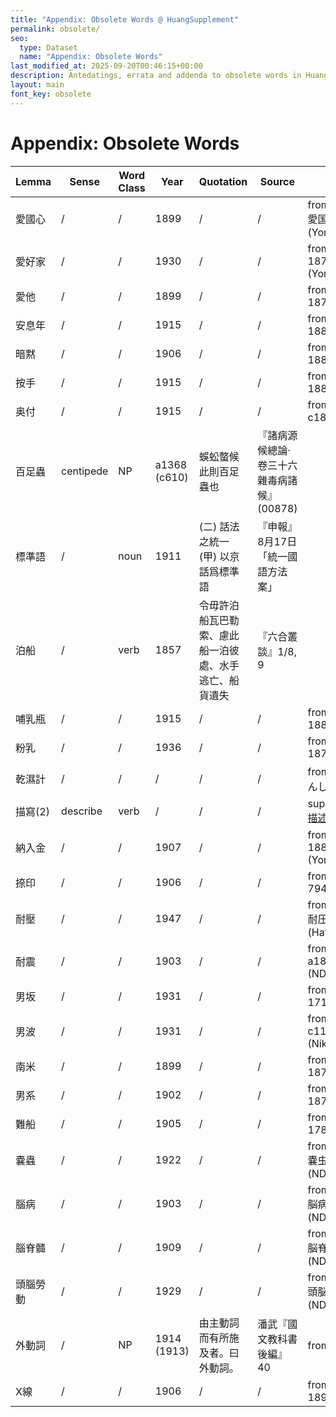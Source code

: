 ```yaml
---
title: "Appendix: Obsolete Words @ HuangSupplement"
permalink: obsolete/
seo:
  type: Dataset
  name: "Appendix: Obsolete Words"
last_modified_at: 2025-09-20T00:46:15+00:00
description: Antedatings, errata and addenda to obsolete words in Huang He-ch'ing's lexicon
layout: main
font_key: obsolete
---
```

# Appendix: Obsolete Words

<!-- Anything not in the table must be before this comment. -->

Lemma|Sense|Word Class|Year|Quotation|Source|Note|
---|---|---|---|---|---|---|
愛國心|/|/|1899|/|/|from Japanese 愛国心: 1874 (Yomidasu)|
愛好家|/|/|1930|/|/|from Japanese: 1877 (Yomidasu)|
愛他|/|/|1899|/|/|from Japanese: 1878 (NDL)|
安息年|/|/|1915|/|/|from Japanese: 1885 (NDL)|
暗黙|/|/|1906|/|/|from Japanese: 1886 (Nikkoku)|
按手|/|/|1915|/|/|from Japanese: 1880 (Nikkoku)|
奥付|/|/|1915|/|/|from Japanese: c1893 (Hathi)|
百足蟲|centipede|NP|a1368 (c610)|蜈蚣螫候 此則百足蟲也|『諸病源候總論·卷三十六雜毒病諸候』(00878)||
標準語|/|noun|1911|(二) 話法之統一 (甲) 以京話爲標準語|『申報』8月17日「統一國語方法案」||
泊船|/|verb|1857|令毋許泊船瓦巴勒索、慮此船一泊彼處、水手逃亡、船貨遺失|『六合叢談』1/8, 9||
哺乳瓶|/|/|1915|/|/|from Japanese: 1884 (NDL)|
粉乳|/|/|1936|/|/|from Japanese: 1877 (NDL)|
乾濕計|/|/|/|/|/|from 乾湿計 (かんしつ‐けい)|
描寫(2)|describe|verb|/|/|/|superseded by [描述](https://t18d.github.io/HuangSupplement/#:~:text=描述)|
納入金|/|/|1907|/|/|from Japanese: 1880 (Yomidasu)|
捺印|/|/|1906|/|/|from Japanese: 794 (Nikkoku)|
耐壓|/|/|1947|/|/|from Japanese 耐圧: 1886 (Hathi)|
耐震|/|/|1903|/|/|from Japanese: a1891 (NDL/Yomidasu)|
男坂|/|/|1931|/|/|from Japanese: 1717 (Nikkoku)|
男波|/|/|1931|/|/|from Japanese: c1140 (Nikkoku)|
南米|/|/|1899|/|/|from Japanese: 1870 (NDL)|
男系|/|/|1902|/|/|from Japanese: 1873 (NDL)|
難船|/|/|1905|/|/|from Japanese: 1782 (Nikkoku)|
嚢蟲|/|/|1922|/|/|from Japanese 嚢虫: 1870 (NDL)|
腦病|/|/|1903|/|/|from Japanese 脳病: 1869 (NDL)|
腦脊髓|/|/|1909|/|/|from Japanese 脳脊髄: 1870 (NDL)|
頭腦勞動|/|/|1929|/|/|from Japanese 頭脳労働: 1902 (NDL)|
外動詞|/|NP|1914 (1913)|由主動詞而有所施及者。曰外動詞。|潘武『國文教科書後編』40|from 外動字|
X線|/|/|1906|/|/|from Japanese: 1896 (NDL)|
